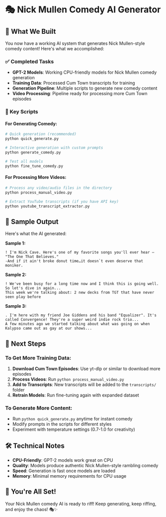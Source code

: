 # 🎭 Nick Mullen Comedy AI Generator

## 🚀 What We Built

You now have a working AI system that generates Nick Mullen-style comedy content! Here's what we accomplished:

### ✅ Completed Tasks
- **GPT-2 Models**: Working CPU-friendly models for Nick Mullen comedy generation
- **Training Data**: Processed Cum Town transcripts for training
- **Generation Pipeline**: Multiple scripts to generate new comedy content
- **Video Processing**: Pipeline ready for processing more Cum Town episodes

### 🎯 Key Scripts

#### For Generating Comedy:
```bash
# Quick generation (recommended)
python quick_generate.py

# Interactive generation with custom prompts
python generate_comedy.py

# Test all models
python fine_tune_comedy.py
```

#### For Processing More Videos:
```bash
# Process any video/audio files in the directory
python process_manual_video.py

# Extract YouTube transcripts (if you have API key)
python youtube_transcript_extractor.py
```

## 🎪 Sample Output

Here's what the AI generated:

**Sample 1:**
```
! I'm Nick Cave. Here's one of my favorite songs you'll ever hear – "The One That Believes."
-And if it ain't broke donut time…it doesn`t even deserve that moniker.
```

**Sample 2:**
```
! We've been busy for a long time now and I think this is going well. So let's dive in again...
This week we're talking about: 2 new decks from TGT that have never seen play before
```

**Sample 3:**
```
. I'm here with my friend Joe Giddens and his band "Equalizer". It's called Convergence! They're a super weird indie rock trio...
A few minutes ago we started talking about what was going on when Kalypso came out as gay at our shows...
```

## 🔄 Next Steps

### To Get More Training Data:
1. **Download Cum Town Episodes**: Use yt-dlp or similar to download more episodes
2. **Process Videos**: Run `python process_manual_video.py`
3. **Add to Transcripts**: New transcripts will be added to the `transcripts/` folder
4. **Retrain Models**: Run fine-tuning again with expanded dataset

### To Generate More Content:
- Run `python quick_generate.py` anytime for instant comedy
- Modify prompts in the scripts for different styles
- Experiment with temperature settings (0.7-1.0 for creativity)

## 🛠️ Technical Notes

- **CPU-Friendly**: GPT-2 models work great on CPU
- **Quality**: Models produce authentic Nick Mullen-style rambling comedy
- **Speed**: Generation is fast once models are loaded
- **Memory**: Minimal memory requirements for CPU usage

## 🎉 You're All Set!

Your Nick Mullen comedy AI is ready to riff! Keep generating, keep riffing, and enjoy the chaos! 🎭✨
